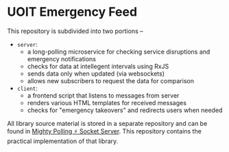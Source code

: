 # UOIT Emergency Feed

This repository is subdivided into two portions –
- `server`:
  - a long-polling microservice for checking service disruptions and emergency notifications
  - checks for data at intellegent intervals using RxJS 
  - sends data only when updated (via websockets)
  - allows new subscribers to request the data for comparison
- `client`:
  - a frontend script that listens to messages from server
  - renders various HTML templates for received messages
  - checks for "emergency takeovers" and redirects users when needed

All library source material is stored in a separate repository and can be found in [Mighty Polling ⚡️ Socket Server](https://github.com/wosevision/mighty-polling-socket-server). This repository contains the practical implementation of that library.